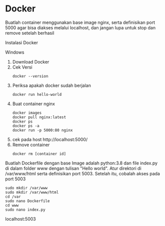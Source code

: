 # Docker
Buatlah container menggunakan base image nginx, serta definisikan port 5000 agar bisa diakses melalui localhost, dan jangan lupa untuk stop dan remove setelah berhasil

Instalasi Docker

Windows

1. Download Docker
2. Cek Versi
   ```
   docker --version
   ```
3. Periksa apakah docker sudah berjalan
   ```
   docker run hello-world
   ```
4. Buat container nginx
   ```
   docker images
   docker pull nginx:latest
   docker ps
   docker ps -a
   docker run -p 5000:80 nginx
   ```
5. cek pada host 
   http://localhost:5000/
6. Remove container
   ```
   docker rm [container id]
   ```

Buatlah Dockerfile dengan base Image adalah python:3.8 dan file index.py di dalam folder www dengan tulisan "Hello world". Atur direktori di /var/www/html serta definisikan port 5003. Setelah itu, cobalah akses pada port 5003
```
sudo mkdir /var/www
sudo mkdir /var/www/html
cd /var
sudo nano Dockerfile
cd www
sudo nano index.py
```
localhost:5003
